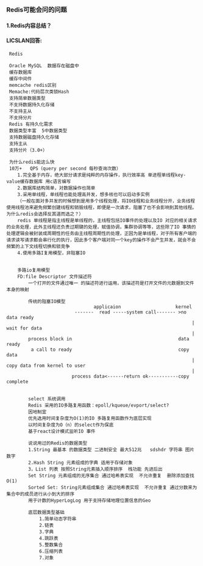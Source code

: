### Redis可能会问的问题
#### 1.Redis内容总结？
#### LICSLAN回答: 
     Redis
     
     Oracle MySQL  数据存在磁盘中
     缓存数据库
     缓存中间件
     memcache redis区别
     Memache:代码层次类锁Hash
     支持简单数据类型
     不支持数据持久化存储
     不支持主从
     不支持分片
     Redis 有持久化需求
     数据类型丰富  5中数据类型
     支持数据磁盘持久化存储
     支持主从
     支持分片（3.0+）
     
     为什么redis能这么快
     10万+	QPS（query per second 每秒查询次数）
     	1.完全基于内存，绝大部分请求是纯粹的内存操作，执行效率高 单进程单线程key-value缓存数据库 用c语言编写
     	2.数据库结构简单，对数据操作也简单
     	3.采用单线程，单线程也能处理高并发，想多核也可以启动多实例
     	（一般在面对多并发的时候想到是用多个线程处理，将IO线程和业务线程分开，业务线程使用线程池来避免频繁创建线程和销毁线程，即便是一次请求，阻塞了也不会影响到其他线程。为什么redis会选择反其道而选之？）
     	redis 单线程是指主线程是单线程的，主线程包括IO事件的处理以及IO 对应的相关请求的业务处理，此外主线程还负责过期键的处理，赋值协调，集群协调等等，这些除了IO 事情的处理逻辑会被封装成周期性的任务由主线程周期性的处理，正因为是单线程，对于所有客户端的请求读写请求都会串行化的执行，因此多个客户端对同一个key的操作不会产生并发，就会不会频繁的上下文线程切换和锁竞争
     	4.使用多路I复用模型，非阻塞IO
     
     
     	多路io复用模型
     	FD:file Descriptor 文件描述符
     		一个打开的文件通过唯一 的描述符进行运用，该描述符是打开文件的元数据到文件本身的映射
     
     		传统的阻塞IO模型
     						   		applicaion                    kernel
     						 -------  read -----system call------- >no data ready 		
     																	|		wait for data
     																	|
     		process block in                                       data ready
     		 a call to ready                                       copy data
     		 															|      copy data from kernel to user
     		 															|	
     		 				process data<------return ok-----------copy complete 
     
     
     		select 系统调用
     		Redis 采用的IO多路复用函数：epoll/kqueue/evport/select?
     		因地制宜
     		优先选用时间复杂度为O(1)的IO 多路复用函数作为底层实现
     		以时间复杂度为O（n）的select作为保底
     		基于react设计模式监听IO 事件
     
     		说说用过的Redis的数据类型
     		1.String 最基本 的数据类型 二进制安全 最大512兆   sdshdr 字符串 图片 数字
     		2.Hash String 元素组成的字典 适用于存储对象
     		3，List 列表 按照String元素插入顺序排序  栈功能 先进后出
     		Set String 元素组成的无序集合 通过哈希表实现  不允许重复  删除添加查找 O(1)
     		Sorted Set: String元素组成集合 通过哈希表实现  不允许重复 通过分数来为集合中的成员进行从小到大的排序
     		用于计数的HyperLogLog 用于支持存储地理位置信息的Geo
     
     		底层数据类型基础
     			1.简单动态字符串
     			2.链表
     			3.字典
     			4.跳跃表
     			5.整数集合
     			6.压缩列表
     			7.对象